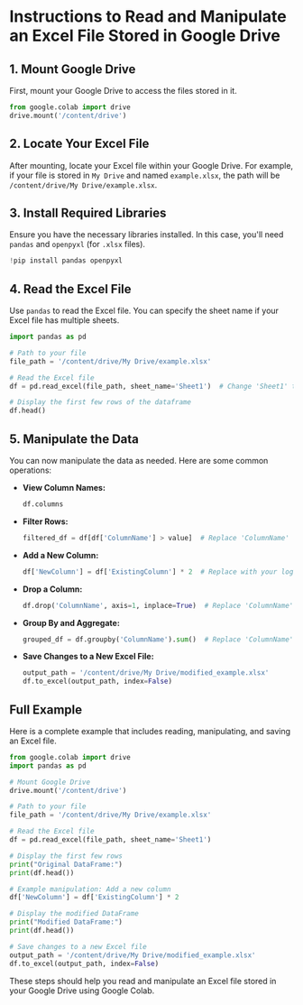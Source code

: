 
# Instructions to Read and Manipulate an Excel File Stored in Google Drive

## 1. Mount Google Drive

First, mount your Google Drive to access the files stored in it.

```python
from google.colab import drive
drive.mount('/content/drive')
```

## 2. Locate Your Excel File

After mounting, locate your Excel file within your Google Drive. For example, if your file is stored in `My Drive` and named `example.xlsx`, the path will be `/content/drive/My Drive/example.xlsx`.

## 3. Install Required Libraries

Ensure you have the necessary libraries installed. In this case, you'll need `pandas` and `openpyxl` (for `.xlsx` files).

```python
!pip install pandas openpyxl
```

## 4. Read the Excel File

Use `pandas` to read the Excel file. You can specify the sheet name if your Excel file has multiple sheets.

```python
import pandas as pd

# Path to your file
file_path = '/content/drive/My Drive/example.xlsx'

# Read the Excel file
df = pd.read_excel(file_path, sheet_name='Sheet1')  # Change 'Sheet1' to your sheet name if needed

# Display the first few rows of the dataframe
df.head()
```

## 5. Manipulate the Data

You can now manipulate the data as needed. Here are some common operations:

- **View Column Names:**
  ```python
  df.columns
  ```

- **Filter Rows:**
  ```python
  filtered_df = df[df['ColumnName'] > value]  # Replace 'ColumnName' and 'value' with your criteria
  ```

- **Add a New Column:**
  ```python
  df['NewColumn'] = df['ExistingColumn'] * 2  # Replace with your logic
  ```

- **Drop a Column:**
  ```python
  df.drop('ColumnName', axis=1, inplace=True)  # Replace 'ColumnName' with the column you want to drop
  ```

- **Group By and Aggregate:**
  ```python
  grouped_df = df.groupby('ColumnName').sum()  # Replace 'ColumnName' with the column you want to group by
  ```

- **Save Changes to a New Excel File:**
  ```python
  output_path = '/content/drive/My Drive/modified_example.xlsx'
  df.to_excel(output_path, index=False)
  ```

## Full Example

Here is a complete example that includes reading, manipulating, and saving an Excel file.

```python
from google.colab import drive
import pandas as pd

# Mount Google Drive
drive.mount('/content/drive')

# Path to your file
file_path = '/content/drive/My Drive/example.xlsx'

# Read the Excel file
df = pd.read_excel(file_path, sheet_name='Sheet1')

# Display the first few rows
print("Original DataFrame:")
print(df.head())

# Example manipulation: Add a new column
df['NewColumn'] = df['ExistingColumn'] * 2

# Display the modified DataFrame
print("Modified DataFrame:")
print(df.head())

# Save changes to a new Excel file
output_path = '/content/drive/My Drive/modified_example.xlsx'
df.to_excel(output_path, index=False)
```

These steps should help you read and manipulate an Excel file stored in your Google Drive using Google Colab.
